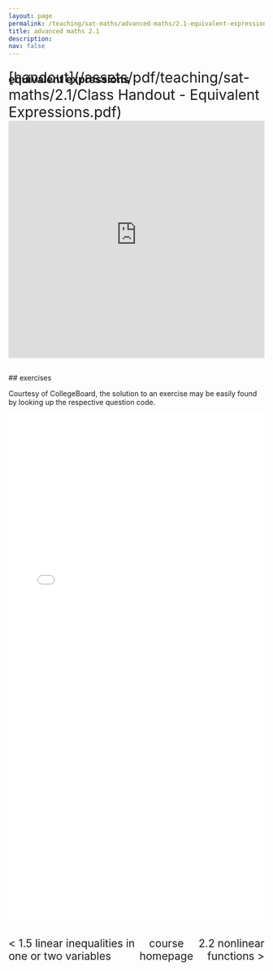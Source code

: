 ```yaml
---
layout: page
permalink: /teaching/sat-maths/advanced-maths/2.1-equivalent-expressions/
title: advanced maths 2.1
description: 
nav: false
---
```


## equivalent expressions

<div style="margin-top: -50px;"></div>
<span style="float:right; font-size: 2em;">  [handout](/assets/pdf/teaching/sat-maths/2.1/Class Handout - Equivalent Expressions.pdf)</span> 
<br> 
<div style="margin-top: 30px;"></div>
<iframe 
    class="rounded z-depth-1" 
    zoomable="true" 
    style="width: 100%; height: 350pt;" 
    src="https://www.youtube-nocookie.com/embed/HJ2LSHiX-Ps?si=GuaUK_nRre24ZfVh" 
    title="YouTube video player" 
    frameborder="0" 
    allow="accelerometer; autoplay; clipboard-write; encrypted-media; gyroscope; picture-in-picture; web-share" 
    referrerpolicy="strict-origin-when-cross-origin" 
    allowfullscreen>
</iframe>

<div style="margin-top: 30px;"></div>
## exercises 

Courtesy of CollegeBoard, the solution to an exercise may be easily found by looking up the respective question code.


<center>
<iframe src="/assets/pdf/teaching/sat-maths/2.1/Exercises - Equivalent Expressions.pdf" width="100%" height="1000" style="border: none;">
  <p>Your browser does not support iframes.</p>
</iframe>
</center>

<div style="margin-top: 30px;"></div>
<div style="display: flex; justify-content: space-between; align-items: center;">
  <a href="/teaching/sat-maths/algebra/1.5-linear-inequalities-in-one-or-two-variables/" style="font-size: 1.5em; text-decoration: none;"> < 1.5 linear inequalities in one or two variables</a>
  <a href="/teaching/sat-maths/" style="font-size: 1.5em; text-decoration: none; text-align: center;"> course homepage </a>
  <a href="/teaching/sat-maths/advanced-maths/2.2-nonlinear-functions/" style="font-size: 1.5em; text-decoration: none; text-align: right;"> 2.2 nonlinear functions > </a>
</div>

